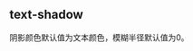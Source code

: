 ## text-shadow


<!-- CSSJSON.text-shadow.description -->

<!-- CSSJSON.text-shadow.compatibility -->

<!-- CSSJSON.text-shadow.syntax -->

<!-- CSSJSON.text-shadow.values -->

<!-- CSSJSON.text-shadow.defaultValue -->

阴影颜色默认值为文本颜色，模糊半径默认值为0。

<!-- CSSJSON.text-shadow.unixTags -->

<!-- CSSJSON.text-shadow.example -->

<!-- CSSJSON.text-shadow.reference -->